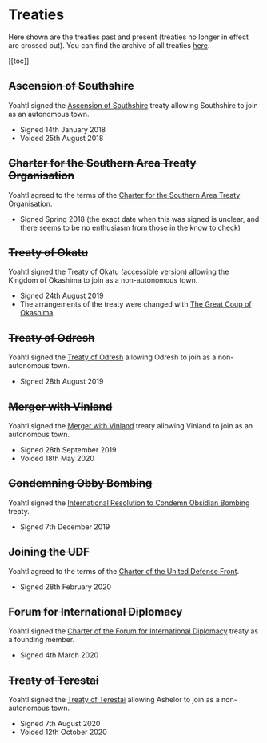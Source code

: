 # Treaties

Here shown are the treaties past and present (treaties no longer in effect are crossed out). You can find the archive of all treaties [here](https://github.com/CivYoahtl/civyoahtl.github.io/tree/main/docs/public/storage).

[[toc]]

## ~~Ascension of Southshire~~

Yoahtl signed the [Ascension of Southshire](/storage/southshire-ascension.pdf) treaty allowing Southshire to join as an autonomous town.

- Signed 14th January 2018
- Voided 25th August 2018

## ~~Charter for the Southern Area Treaty Organisation~~

Yoahtl agreed to the terms of the [Charter for the Southern Area Treaty Organisation](/storage/southern-area-treaty-organisation.pdf).

- Signed Spring 2018 (the exact date when this was signed is unclear, and there seems to be no enthusiasm from those in the know to check)

## ~~Treaty of Okatu~~

Yoahtl signed the [Treaty of Okatu](/storage/okashima-ascension.pdf) ([accessible version](/storage/okashima-ascension-accessible.pdf)) allowing the Kingdom of Okashima to join as a non-autonomous town.

- Signed 24th August 2019
- The arrangements of the treaty were changed with [The Great Coup of Okashima](https://www.reddit.com/r/CivYoahtl/wiki/laws#wiki_.287rnh.29_the_great_coup_of_okashima=).

## ~~Treaty of Odresh~~

Yoahtl signed the [Treaty of Odresh](/storage/odresh-ascension.pdf) allowing Odresh to join as a non-autonomous town.

- Signed 28th August 2019

## ~~Merger with Vinland~~

Yoahtl signed the [Merger with Vinland](/storage/vinland-ascension.pdf) treaty allowing Vinland to join as an autonomous town.

- Signed 28th September 2019
- Voided 18th May 2020

## ~~Condemning Obby Bombing~~

Yoahtl signed the [International Resolution to Condemn Obsidian Bombing](/storage/condemning-obby-bombing.pdf) treaty.

- Signed 7th December 2019

## ~~Joining the UDF~~

Yoahtl agreed to the terms of the [Charter of the United Defense Front](/storage/united-defense-front.pdf).

- Signed 28th February 2020

## ~~Forum for International Diplomacy~~

Yoahtl signed the [Charter of the Forum for International Diplomacy](/storage/forum-for-international-diplomacy.pdf) treaty as a founding member.

- Signed 4th March 2020

## ~~Treaty of Terestai~~

Yoahtl signed the [Treaty of Terestai](/storage/ashelor-ascension.pdf) allowing Ashelor to join as a non-autonomous town.

- Signed 7th August 2020
- Voided 12th October 2020
